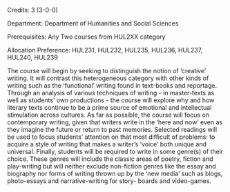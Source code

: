 Credits: 3 (3-0-0)

Department: Department of Humanities and Social Sciences

Prerequisites: Any Two courses from HUL2XX category

Allocation Preference: HUL231, HUL232, HUL235, HUL236, HUL237, HUL240, HUL239

The course will begin by seeking to distinguish the notion of ‘creative’ writing. It will contrast this heterogeneous category with other kinds of writing such as the ‘functional’ writing found in text-books and reportage. Through an analysis of various techniques of writing - in master-texts as well as students’ own productions - the course will explore why and how literary texts continue to be a prime source of emotional and intellectual stimulation across cultures. As far as possible, the course will focus on contemporary writing, given that writers write in the ‘here and now’ even as they imagine the future or return to past memories. Selected readings will be used to focus students’ attention on that most difficult of problems: to acquire a style of writing that makes a writer’s ‘voice’ both unique and universal. Finally, students will be required to write in some genre(s) of their choice. These genres will include the classic areas of poetry, fiction and play-writing but will neither exclude non-fiction genres like the essay and biography nor forms of writing thrown up by the ‘new media’ such as blogs, photo-essays and narrative-writing for story- boards and video-games.